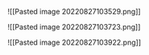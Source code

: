 ![[Pasted image 20220827103529.png]]


![[Pasted image 20220827103723.png]]

![[Pasted image 20220827103922.png]]


